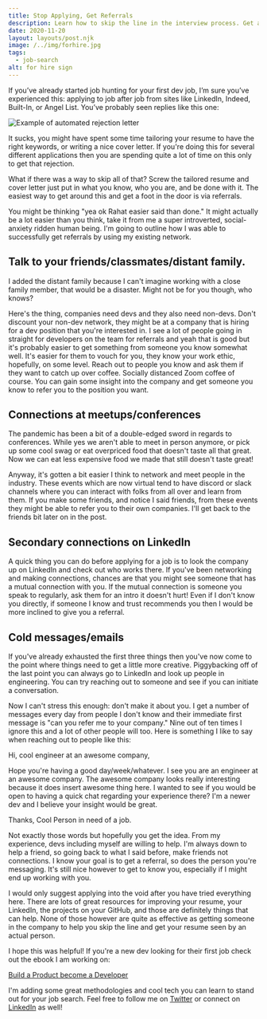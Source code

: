 ```yaml
---
title: Stop Applying, Get Referrals
description: Learn how to skip the line in the interview process. Get a referral and get your application looked at by a human.
date: 2020-11-20
layout: layouts/post.njk
image: /../img/forhire.jpg
tags:
  - job-search
alt: for hire sign
---
```


If you’ve already started job hunting for your first dev job, I’m sure you’ve experienced this: applying to job after job from sites like LinkedIn, Indeed, Built-In, or Angel List. You’ve probably seen replies like this one:

![Example of automated rejection letter](https://dev-to-uploads.s3.amazonaws.com/i/1czovcjf0iimrcg0za7p.png)

It sucks, you might have spent some time tailoring your resume to have the right keywords, or writing a nice cover letter. If you're doing this for several different applications then you are spending quite a lot of time on this only to get that rejection. 

What if there was a way to skip all of that? Screw the tailored resume and cover letter just put in what you know, who you are, and be done with it. The easiest way to get around this and get a foot in the door is via referrals. 

You might be thinking "yea ok Rahat easier said than done." It might actually be a lot easier than you think, take it from me a super introverted, social-anxiety ridden human being. I'm going to outline how I was able to successfully get referrals by using my existing network. 

## Talk to your friends/classmates/distant family. 

I added the distant family because I can't imagine working with a close family member, that would be a disaster. Might not be for you though, who knows?

Here's the thing, companies need devs and they also need non-devs. Don't discount your non-dev network, they might be at a company that is hiring for a dev position that you're interested in. I see a lot of people going in straight for developers on the team for referrals and yeah that is good but it's probably easier to get something from someone you know somewhat well. It's easier for them to vouch for you, they know your work ethic, hopefully, on some level. Reach out to people you know and ask them if they want to catch up over coffee. Socially distanced Zoom coffee of course. You can gain some insight into the company and get someone you know to refer you to the position you want. 

## Connections at meetups/conferences

The pandemic has been a bit of a double-edged sword in regards to conferences. While yes we aren't able to meet in person anymore, or pick up some cool swag or eat overpriced food that doesn't taste all that great. Now we can eat less expensive food we made that still doesn't taste great! 

Anyway, it's gotten a bit easier I think to network and meet people in the industry. These events which are now virtual tend to have discord or slack channels where you can interact with folks from all over and learn from them. If you make some friends, and notice I said friends, from these events they might be able to refer you to their own companies. I'll get back to the friends bit later on in the post.

## Secondary connections on LinkedIn

A quick thing you can do before applying for a job is to look the company up on LinkedIn and check out who works there. If you've been networking and making connections, chances are that you might see someone that has a mutual connection with you. If the mutual connection is someone you speak to regularly, ask them for an intro it doesn't hurt! Even if I don't know you directly, if someone I know and trust recommends you then I would be more inclined to give you a referral.  

## Cold messages/emails

If you've already exhausted the first three things then you've now come to the point where things need to get a little more creative. Piggybacking off of the last point you can always go to LinkedIn and look up people in engineering. You can try reaching out to someone and see if you can initiate a conversation. 

Now I can't stress this enough: don't make it about you. I get a number of messages every day from people I don't know and their immediate first message is "can you refer me to your company." Nine out of ten times I ignore this and a lot of other people will too. Here is something I like to say when reaching out to people like this:

Hi, cool engineer at an awesome company,

Hope you're having a good day/week/whatever. I see you are an engineer at an awesome company. The awesome company looks really interesting because it does insert awesome thing here. I wanted to see if you would be open to having a quick chat regarding your experience there? I'm a newer dev and I believe your insight would be great. 

Thanks,
Cool Person in need of a job.

Not exactly those words but hopefully you get the idea. From my experience, devs including myself are willing to help. I'm always down to help a friend, so going back to what I said before, make friends not connections. I know your goal is to get a referral, so does the person you're messaging. It's still nice however to get to know you, especially if I might end up working with you. 

I would only suggest applying into the void after you have tried everything here. There are lots of great resources for improving your resume, your LinkedIn, the projects on your GitHub, and those are definitely things that can help. None of those however are quite as effective as getting someone in the company to help you skip the line and get your resume seen by an actual person. 

I hope this was helpful! If you're a new dev looking for their first job check out the ebook I am working on:

[Build a Product become a Developer](https://www.buildaproduct.dev)

I'm adding some great methodologies and cool tech you can learn to stand out for your job search. Feel free to follow me on [Twitter](https://twitter.com/rahatcodes) or connect on [LinkedIn](https://www.linkedin.com/in/rahatc/) as well!